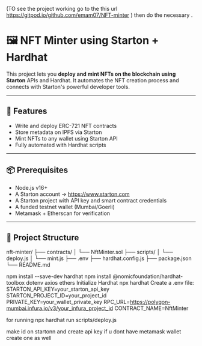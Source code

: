 (TO see the project working go to the this url https://gitpod.io/github.com/emam07/NFT-minter ) then do the necessary .

# 🖼️ NFT Minter using Starton + Hardhat

This project lets you **deploy and mint NFTs on the blockchain using Starton** APIs and Hardhat. It automates the NFT creation process and connects with Starton's powerful developer tools.

---

## 🚀 Features
- Write and deploy ERC-721 NFT contracts
- Store metadata on IPFS via Starton
- Mint NFTs to any wallet using Starton API
- Fully automated with Hardhat scripts

---

## 📦 Prerequisites

- Node.js v16+
- A Starton account → https://www.starton.com
- A Starton project with API key and smart contract credentials
- A funded testnet wallet (Mumbai/Goerli)
- Metamask + Etherscan for verification

---

## 📁 Project Structure
nft-minter/
├── contracts/
│ └── NftMinter.sol
├── scripts/
│ └── deploy.js
│ └── mint.js
├── .env
├── hardhat.config.js
├── package.json
└── README.md

npm install --save-dev hardhat
npm install @nomicfoundation/hardhat-toolbox dotenv axios ethers
Initialize Hardhat
npx hardhat
Create a .env file:
STARTON_API_KEY=your_starton_api_key
STARTON_PROJECT_ID=your_project_id
PRIVATE_KEY=your_wallet_private_key
RPC_URL=https://polygon-mumbai.infura.io/v3/your_infura_project_id
CONTRACT_NAME=NftMinter

for running 
npx hardhat run scripts/deploy.js 



make id on startonn and create api key if u dont have metamask wallet create one as well
